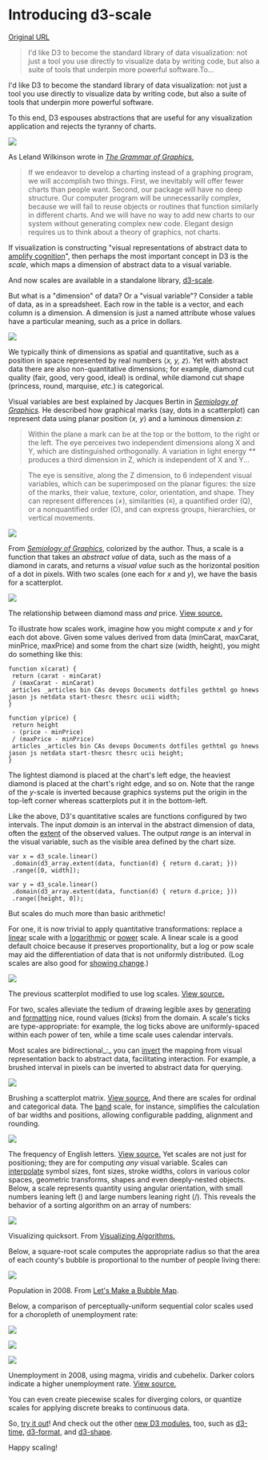 # Introducing d3-scale

[Original URL](https://medium.com/@mbostock/introducing-d3-scale-61980c51545f#.ksp3lylvr)

> I'd like D3 to become the standard library of data visualization: not just a tool you use directly to visualize data by writing code, but also a suite of tools that underpin more powerful software.To...

I'd like D3 to become the standard library of data visualization: not just a tool you use directly to visualize data by writing code, but also a suite of tools that underpin more powerful software.

To this end, D3 espouses abstractions that are useful for any visualization application and rejects the tyranny of charts.

![](https://cdn-images-1.medium.com/max/800/1*lgRTO__UEihFlgbeKRz5ng.png)

As Leland Wilkinson wrote in [_The Grammar of Graphics_](https://books.google.com/books?id=_kRX4LoFfGQC),

> If we endeavor to develop a charting instead of a graphing program, we will accomplish two things. First, we inevitably will offer fewer charts than people want. Second, our package will have no deep structure. Our computer program will be unnecessarily complex, because we will fail to reuse objects or routines that function similarly in different charts. And we will have no way to add new charts to our system without generating complex new code. Elegant design requires us to think about a theory of graphics, not charts.

If visualization is constructing "visual representations of abstract data to [amplify cognition](https://books.google.com/books?id=wdh2gqWfQmgC)", then perhaps the most important concept in D3 is the _scale_, which maps a dimension of abstract data to a visual variable.

And now scales are available in a standalone library, [d3-scale](https://github.com/d3/d3-scale).

But what is a "dimension" of data? Or a "visual variable"? Consider a table of data, as in a spreadsheet. Each row in the table is a vector, and each column is a dimension. A dimension is just a named attribute whose values have a particular meaning, such as a price in dollars.

![](https://cdn-images-1.medium.com/max/800/1*V6UFFEUmE6Hv7wv5TqU-Bg.png)

We typically think of dimensions as spatial and quantitative, such as a position in space represented by real numbers ⟨_x, y, z_⟩. Yet with abstract data there are also non-quantitative dimensions; for example, diamond cut quality (fair, good, very good, ideal) is ordinal, while diamond cut shape (princess, round, marquise, _etc._) is categorical.

Visual variables are best explained by Jacques Bertin in [_Semiology of Graphics_](http://esripress.esri.com/display/index.cfm?fuseaction=display&websiteID=190)_._ He described how graphical marks (say, dots in a scatterplot) can represent data using planar position ⟨_x, y_⟩ and a luminous dimension _z_:

> Within the plane a mark can be at the top or the bottom, to the right or the left. The eye perceives two independent dimensions along X and Y, which are distinguished orthogonally. A variation in light energy _**_ produces a third dimension in Z, which is independent of X and Y...

> The eye is sensitive, along the Z dimension, to 6 independent visual variables, which can be superimposed on the planar figures: the size of the marks, their value, texture, color, orientation, and shape. They can represent differences (≠), similarities (≡), a quantified order (Q), or a nonquantified order (O), and can express groups, hierarchies, or vertical movements.

![](https://cdn-images-1.medium.com/max/800/1*jsb78Rr2cDy6zrE7j2IKig.png)

From [_Semiology of Graphics_](http://esripress.esri.com/display/index.cfm?fuseaction=display&websiteID=190), colorized by the author. Thus, a scale is a function that takes an _abstract value_ of data, such as the mass of a diamond in carats, and returns a _visual value_ such as the horizontal position of a dot in pixels. With two scales (one each for _x_ and _y_), we have the basis for a scatterplot.

![](https://cdn-images-1.medium.com/max/1200/1*DwPi4qo-Jf01Y0jdRuZrEg.png)

The relationship between diamond mass _and_ price. [View source.](http://bl.ocks.org/mbostock/ebb45892cc6ec5e6c902)

To illustrate how scales work, imagine how you might compute _x_ and _y_ for each dot above. Given some values derived from data (minCarat, maxCarat, minPrice, maxPrice) and some from the chart size (width, height), you might do something like this:

```
function x(carat) {
 return (carat - minCarat)
 / (maxCarat - minCarat)
 articles _articles bin CAs devops Documents dotfiles gethtml go hnews jason js netdata start-thesrc thesrc ucii width;
}

function y(price) {
 return height
 - (price - minPrice)
 / (maxPrice - minPrice)
 articles _articles bin CAs devops Documents dotfiles gethtml go hnews jason js netdata start-thesrc thesrc ucii height;
}
```

The lightest diamond is placed at the chart's left edge, the heaviest diamond is placed at the chart's right edge, and so on. Note that the range of the _y_-scale is inverted because graphics systems put the origin in the top-left corner whereas scatterplots put it in the bottom-left.

Like the above, D3's quantitative scales are functions configured by two intervals. The input _domain_ is an interval in the abstract dimension of data, often the [extent](https://github.com/d3/d3-array#extent) of the observed values. The output _range_ is an interval in the visual variable, such as the visible area defined by the chart size.

```
var x = d3_scale.linear()
 .domain(d3_array.extent(data, function(d) { return d.carat; }))
 .range([0, width]);

var y = d3_scale.linear()
 .domain(d3_array.extent(data, function(d) { return d.price; }))
 .range([height, 0]);
```

But scales do much more than basic arithmetic!

For one, it is now trivial to apply quantitative transformations: replace a [linear](https://github.com/d3/d3-scale#linear) scale with a [logarithmic](https://github.com/d3/d3-scale#log-scales) or [power](https://github.com/d3/d3-scale#power-scales) scale. A linear scale is a good default choice because it preserves proportionality, but a log or pow scale may aid the differentiation of data that is not uniformly distributed. (Log scales are also good for [showing change](http://bl.ocks.org/mbostock/c69f5960c6b1a95b6f78).)

![](https://cdn-images-1.medium.com/max/1200/1*_IYHXdjCloGggu03_OCpcw.png)

The previous scatterplot modified to use log scales. [View source.](http://bl.ocks.org/mbostock/c3034eef9d73b5fdf274)

For two, scales alleviate the tedium of drawing legible axes by [generating](https://github.com/d3/d3-scale#continuous_ticks) and [formatting](https://github.com/d3/d3-scale#continuous_tickFormat) nice, round values (_ticks_) from the domain. A scale's ticks are type-appropriate: for example, the log ticks above are uniformly-spaced within each power of ten, while a time scale uses calendar intervals.

Most scales are bidirectional_:_ you can [invert](https://github.com/d3/d3-scale#continuous_invert) the mapping from visual representation back to abstract data, facilitating interaction. For example, a brushed interval in pixels can be inverted to abstract data for querying.

![](https://cdn-images-1.medium.com/max/800/1*5V0nv0k69NyNcVtSjAiyqA.gif)

Brushing a scatterplot matrix. [View source.](http://bl.ocks.org/mbostock/4063663) And there are scales for ordinal and categorical data. The [band](https://github.com/d3/d3-scale#band-scales) scale, for instance, simplifies the calculation of bar widths and positions, allowing configurable padding, alignment and rounding.

![](https://cdn-images-1.medium.com/max/800/1*cIYJvJvpPlsC0i1eD69nqw.png)

The frequency of English letters. [View source.](http://bl.ocks.org/mbostock/946ddf8a32b3b660ffd8) Yet scales are not just for positioning; they are for computing _any_ visual variable. Scales can [interpolate](https://github.com/d3/d3-scale#continuous_interpolate) symbol sizes, font sizes, stroke widths, colors in various color spaces, geometric transforms, shapes and even deeply-nested objects. Below, a scale represents quantity using angular orientation, with small numbers leaning left (\) and large numbers leaning right (/). This reveals the behavior of a sorting algorithm on an array of numbers:

![](https://cdn-images-1.medium.com/max/1200/1*IUn5Qb-VneCovMfH8PqAsA.png)

Visualizing quicksort. From [Visualizing Algorithms.](http://bost.ocks.org/mike/algorithms/)

Below, a square-root scale computes the appropriate radius so that the area of each county's bubble is proportional to the number of people living there:

![](https://cdn-images-1.medium.com/max/1200/1*K1xOjX_qc_6TtP7hU_o5hA.png)

Population in 2008\. From [Let's Make a Bubble Map](http://bost.ocks.org/mike/bubble-map/).

Below, a comparison of perceptually-uniform sequential color scales used for a choropleth of unemployment rate:

![](https://cdn-images-1.medium.com/max/400/1*0ptljP-upBOkJG0_8o05zg.png)

![](https://cdn-images-1.medium.com/max/400/1*bG7dyONArCRSUSJFgFFehA.png)

![](https://cdn-images-1.medium.com/max/400/1*MAOWJ7_NI5yVrYDUzcRJug.png)

Unemployment in 2008, using magma, viridis and cubehelix. Darker colors indicate a higher unemployment rate. [View source.](http://bl.ocks.org/mbostock/4060606)

You can even create piecewise scales for diverging colors, or quantize scales for applying discrete breaks to continuous data.

So, [try it out](https://github.com/d3/d3-scale)! And check out the other [new D3 modules](https://github.com/d3), too, such as [d3-time](https://github.com/d3/d3-time), [d3-format](https://github.com/d3/d3-format), and [d3-shape](https://medium.com/@mbostock/introducing-d3-shape-73f8367e6d12).

Happy scaling!
